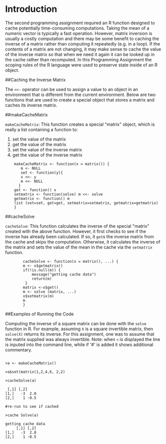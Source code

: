 # Introduction
The second programming assignment required an R function designed to
cache potentially time-consuming computations.  Taking the mean of a numeric vector is typically a fast
operation.  However, matrix inversion is usually a costly computation and there may be some
benefit to caching the inverse of a matrix rather than computing it repeatedly (e.g.
in a loop).  If the contents of a matrix are not changing, it may make
sense to cache the value of the inverse matrix so that when we need it again it
can be looked up in the cache rather than recomputed. In this
Programming Assignment the scoping rules of the R language were used
to preserve state inside of an R object.

##Caching the Inverse Matrix

The `<<-` operator can be used to
assign a value to an object in an environment that is different from the
current environment. Below are two functions that are used to create a
special object that stores a matrix and caches its inverse matrix.

##makeCacheMatrix

`makeCacheMatrix`: This function creates a special "matrix" object, which is
really a list containing a function to:

1.  set the value of the matrix
2.  get the value of the matrix
3.  set the value of the inverse matrix
4.  get the value of the inverse matrix

```
    makeCacheMatrix <- function(x = matrix()) {
       m <- NULL
       set <- function(y){
       x <<- y
       m <<- NULL
      }
    get <- function() x  
    setmatrix <- function(solve) m <<- solve
    getmatrix <- function() m
    list (set=set, get=get, setmatrix=setmatrix, getmatrix=getmatrix)
    }
```

##cacheSolve

`cacheSolve`: This function calculates the inverse of the special "matrix"
created with the above function. However, it first checks to see if the
inverse has already been calculated. If so, it `get`s the inverse matrix from the
cache and skips the computation. Otherwise, it calculates the inverse of
the matrix and sets the value of the mean in the cache via the `setmatrix`
function.


```
  		cacheSolve <- function(x = matrix(), ...) {
  		m <- x$getmatrix()
  		if(!is.null(m)) {
    		message("getting cache data")
    		return(m)
 		 }
  		matrix <-x$get()
  		m <- solve (matrix, ...)
  		x$setmatrix(m)  
  		m
		}
```

##Examples of Running the Code

Computing the inverse of a square matrix can be done with the `solve`
function in R. For example, assuming `X` is a square invertible matrix, then
`solve(X)` returns its inverse. For this assignment, one was to assume that the matrix supplied was always
invertible.  Note: when `<` is displayed the line is inputed into the command line, while if '#' is added it shows additional commentary.


```

>a <- makeCacheMatrix()

>a$set(matrix(1,2,4,6, 2,2)

>cacheSolve(a)

 [,1] [,2]
[1,]   -3  2.0
[2,]    1 -0.5

#re-run to see if cached 

>cache Solve(a)

getting cache data
     [,1] [,2]
[1,]   -3  2.0
[2,]    1 -0.5

```







